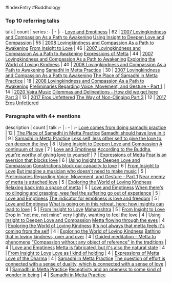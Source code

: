 #IndexEntry #Buddhology

### Top 10 referring talks
talk | count | series
:- | - |: -
<a data-href="Love and Emptiness" href="Love+and+Emptiness" class="internal-link" target="_blank" rel="noopener">Love and Emptiness</a> | 62 | <a data-href="2007 Lovingkindness and Compassion As a Path to Awakening" href="2007+Lovingkindness+and+Compassion+As+a+Path+to+Awakening" class="internal-link" target="_blank" rel="noopener">2007 Lovingkindness and Compassion As a Path to Awakening</a>
<a data-href="Using Insight to Deepen Love and Compassion" href="Using+Insight+to+Deepen+Love+and+Compassion" class="internal-link" target="_blank" rel="noopener">Using Insight to Deepen Love and Compassion</a> | 55 | <a data-href="2008 Lovingkindness and Compassion As a Path to Awakening" href="2008+Lovingkindness+and+Compassion+As+a+Path+to+Awakening" class="internal-link" target="_blank" rel="noopener">2008 Lovingkindness and Compassion As a Path to Awakening</a>
<a data-href="From Insight to Love" href="From+Insight+to+Love" class="internal-link" target="_blank" rel="noopener">From Insight to Love</a> | 46 | <a data-href="2007 Lovingkindness and Compassion As a Path to Awakening" href="2007+Lovingkindness+and+Compassion+As+a+Path+to+Awakening" class="internal-link" target="_blank" rel="noopener">2007 Lovingkindness and Compassion As a Path to Awakening</a>
<a data-href="Expressions of Metta" href="Expressions+of+Metta" class="internal-link" target="_blank" rel="noopener">Expressions of Metta</a> | 44 | <a data-href="2007 Lovingkindness and Compassion As a Path to Awakening" href="2007+Lovingkindness+and+Compassion+As+a+Path+to+Awakening" class="internal-link" target="_blank" rel="noopener">2007 Lovingkindness and Compassion As a Path to Awakening</a>
<a data-href="Exploring the World of Loving Kindness" href="Exploring+the+World+of+Loving+Kindness" class="internal-link" target="_blank" rel="noopener">Exploring the World of Loving Kindness</a> | 40 | <a data-href="2008 Lovingkindness and Compassion As a Path to Awakening" href="2008+Lovingkindness+and+Compassion+As+a+Path+to+Awakening" class="internal-link" target="_blank" rel="noopener">2008 Lovingkindness and Compassion As a Path to Awakening</a>
<a data-href="Samadhi in Metta Practice" href="Samadhi+in+Metta+Practice" class="internal-link" target="_blank" rel="noopener">Samadhi in Metta Practice</a> | 30 | <a data-href="2007 Lovingkindness and Compassion As a Path to Awakening" href="2007+Lovingkindness+and+Compassion+As+a+Path+to+Awakening" class="internal-link" target="_blank" rel="noopener">2007 Lovingkindness and Compassion As a Path to Awakening</a>
<a data-href="The Place of Samadhi in Metta Practice" href="The+Place+of+Samadhi+in+Metta+Practice" class="internal-link" target="_blank" rel="noopener">The Place of Samadhi in Metta Practice</a> | 18 | <a data-href="2008 Lovingkindness and Compassion As a Path to Awakening" href="2008+Lovingkindness+and+Compassion+As+a+Path+to+Awakening" class="internal-link" target="_blank" rel="noopener">2008 Lovingkindness and Compassion As a Path to Awakening</a>
<a data-href="Preliminaries Regarding Voice, Movement, and Gesture - Part 1" href="Preliminaries+Regarding+Voice%2C+Movement%2C+and+Gesture+-+Part+1" class="internal-link" target="_blank" rel="noopener">Preliminaries Regarding Voice, Movement, and Gesture - Part 1</a> | 14 | <a data-href="2020 Vajra Music" href="2020+Vajra+Music" class="internal-link" target="_blank" rel="noopener">2020 Vajra Music</a>
<a data-href="Dilemmas and Delineations - How did we get here Part 3" href="Dilemmas+and+Delineations+-+How+did+we+get+here+Part+3" class="internal-link" target="_blank" rel="noopener">Dilemmas and Delineations - How did we get here Part 3</a> | 13 | <a data-href="2017 Eros Unfettered" href="2017+Eros+Unfettered" class="internal-link" target="_blank" rel="noopener">2017 Eros Unfettered</a>
<a data-href="The Way of Non-Clinging Part 3" href="The+Way+of+Non-Clinging+Part+3" class="internal-link" target="_blank" rel="noopener">The Way of Non-Clinging Part 3</a> | 12 | <a data-href="2017 Eros Unfettered" href="2017+Eros+Unfettered" class="internal-link" target="_blank" rel="noopener">2017 Eros Unfettered</a>

### Paragraphs with 4+ mentions
description | count | talk
:- | : - | :-
<a aria-label-position="top" aria-label="The Place of Samadhi in Metta Practice > Love comes from doing samadhi practice" data-href="The Place of Samadhi in Metta Practice#Love comes from doing samadhi practice" href="The+Place+of+Samadhi+in+Metta+Practice#Love+comes+from+doing+samadhi+practice" class="internal-link" target="_blank" rel="noopener">Love comes from doing samadhi practice</a> | 12 | <a data-href="The Place of Samadhi in Metta Practice" href="The+Place+of+Samadhi+in+Metta+Practice" class="internal-link" target="_blank" rel="noopener">The Place of Samadhi in Metta Practice</a>
<a aria-label-position="top" aria-label="Samadhi in Metta Practice > Samadhi should have love in it" data-href="Samadhi in Metta Practice#Samadhi should have love in it" href="Samadhi+in+Metta+Practice#Samadhi+should+have+love+in+it" class="internal-link" target="_blank" rel="noopener">Samadhi should have love in it</a> | 9 | <a data-href="Samadhi in Metta Practice" href="Samadhi+in+Metta+Practice" class="internal-link" target="_blank" rel="noopener">Samadhi in Metta Practice</a>
<a aria-label-position="top" aria-label="Using Insight to Deepen Love and Compassion > Less self less other self to give the love to can deepen the love" data-href="Using Insight to Deepen Love and Compassion#Less self less other self to give the love to can deepen the love" href="Using+Insight+to+Deepen+Love+and+Compassion#Less+self+less+other+self+to+give+the+love+to+can+deepen+the+love" class="internal-link" target="_blank" rel="noopener">Less self, less other self to give the love to, can deepen the love</a> | 8 | <a data-href="Using Insight to Deepen Love and Compassion" href="Using+Insight+to+Deepen+Love+and+Compassion" class="internal-link" target="_blank" rel="noopener">Using Insight to Deepen Love and Compassion</a>
<a aria-label-position="top" aria-label="Love and Emptiness > A continuum of love" data-href="Love and Emptiness#A continuum of love" href="Love+and+Emptiness#A+continuum+of+love" class="internal-link" target="_blank" rel="noopener">A continuum of love</a> | 7 | <a data-href="Love and Emptiness" href="Love+and+Emptiness" class="internal-link" target="_blank" rel="noopener">Love and Emptiness</a>
<a aria-label-position="top" aria-label="Expressions of Metta > According to the Buddha yourre worthy of giving love to yourself" data-href="Expressions of Metta#According to the Buddha your're worthy of giving love to yourself" href="Expressions+of+Metta#According+to+the+Buddha+your%27re+worthy+of+giving+love+to+yourself" class="internal-link" target="_blank" rel="noopener">According to the Buddha, your&#x27;re worthy of giving love to yourself</a> | 7 | <a data-href="Expressions of Metta" href="Expressions+of+Metta" class="internal-link" target="_blank" rel="noopener">Expressions of Metta</a>
<a aria-label-position="top" aria-label="Using Insight to Deepen Love and Compassion > Fear is an aversion that blocks love" data-href="Using Insight to Deepen Love and Compassion#Fear is an aversion that blocks love" href="Using+Insight+to+Deepen+Love+and+Compassion#Fear+is+an+aversion+that+blocks+love" class="internal-link" target="_blank" rel="noopener">Fear is an aversion that blocks love</a> | 6 | <a data-href="Using Insight to Deepen Love and Compassion" href="Using+Insight+to+Deepen+Love+and+Compassion" class="internal-link" target="_blank" rel="noopener">Using Insight to Deepen Love and Compassion</a>
<a aria-label-position="top" aria-label="From Insight to Love > Constrictions block our capacity to love" data-href="From Insight to Love#Constrictions block our capacity to love" href="From+Insight+to+Love#Constrictions+block+our+capacity+to+love" class="internal-link" target="_blank" rel="noopener">Constrictions block our capacity to love</a> | 6 | <a data-href="From Insight to Love" href="From+Insight+to+Love" class="internal-link" target="_blank" rel="noopener">From Insight to Love</a>
<a aria-label-position="top" aria-label="Preliminaries Regarding Voice, Movement, and Gesture - Part 1 > But imagine a musician who doesnt need to make music" data-href="Preliminaries Regarding Voice, Movement, and Gesture - Part 1#But imagine a musician who doesn't need to make music" href="Preliminaries+Regarding+Voice%2C+Movement%2C+and+Gesture+-+Part+1#But+imagine+a+musician+who+doesn%27t+need+to+make+music" class="internal-link" target="_blank" rel="noopener">But imagine a musician who doesn&#x27;t need to make music</a> | 5 | <a data-href="Preliminaries Regarding Voice, Movement, and Gesture - Part 1" href="Preliminaries+Regarding+Voice%2C+Movement%2C+and+Gesture+-+Part+1" class="internal-link" target="_blank" rel="noopener">Preliminaries Regarding Voice, Movement, and Gesture - Part 1</a>
<a aria-label-position="top" aria-label="Exploring the World of Loving Kindness > Near enemy of metta is attached love" data-href="Exploring the World of Loving Kindness#Near enemy of metta is attached love" href="Exploring+the+World+of+Loving+Kindness#Near+enemy+of+metta+is+attached+love" class="internal-link" target="_blank" rel="noopener">Near enemy of metta is attached love</a> | 5 | <a data-href="Exploring the World of Loving Kindness" href="Exploring+the+World+of+Loving+Kindness" class="internal-link" target="_blank" rel="noopener">Exploring the World of Loving Kindness</a>
<a aria-label-position="top" aria-label="Love and Emptiness > Relaxing back into a space of metta" data-href="Love and Emptiness#Relaxing back into a space of metta" href="Love+and+Emptiness#Relaxing+back+into+a+space+of+metta" class="internal-link" target="_blank" rel="noopener">Relaxing back into a space of metta</a> | 5 | <a data-href="Love and Emptiness" href="Love+and+Emptiness" class="internal-link" target="_blank" rel="noopener">Love and Emptiness</a>
<a aria-label-position="top" aria-label="Love and Emptiness > When theres no clinging and grasping wee feel the suffering go out of experience" data-href="Love and Emptiness#When there's no clinging and grasping wee feel the suffering go out of experience" href="Love+and+Emptiness#When+there%27s+no+clinging+and+grasping+wee+feel+the+suffering+go+out+of+experience" class="internal-link" target="_blank" rel="noopener">When there&#x27;s no clinging and grasping, wee feel the suffering go out of experience</a> | 5 | <a data-href="Love and Emptiness" href="Love+and+Emptiness" class="internal-link" target="_blank" rel="noopener">Love and Emptiness</a>
<a aria-label-position="top" aria-label="Love and Emptiness > The indicator for emptiness is love and freedom" data-href="Love and Emptiness#The indicator for emptiness is love and freedom" href="Love+and+Emptiness#The+indicator+for+emptiness+is+love+and+freedom" class="internal-link" target="_blank" rel="noopener">The indicator for emptiness is love and freedom</a> | 5 | <a data-href="Love and Emptiness" href="Love+and+Emptiness" class="internal-link" target="_blank" rel="noopener">Love and Emptiness</a>
<a aria-label-position="top" aria-label="From Insight to Love > What is going on in this retreat here how insights can lead to love" data-href="From Insight to Love#What is going on in this retreat here how insights can lead to love" href="From+Insight+to+Love#What+is+going+on+in+this+retreat+here+how+insights+can+lead+to+love" class="internal-link" target="_blank" rel="noopener">What is going on in this retreat, here: how insights can lead to love</a> | 5 | <a data-href="From Insight to Love" href="From+Insight+to+Love" class="internal-link" target="_blank" rel="noopener">From Insight to Love</a>
<a aria-label-position="top" aria-label="From Insight to Love > Maharashtra" data-href="From Insight to Love#Maharashtra" href="From+Insight+to+Love#Maharashtra" class="internal-link" target="_blank" rel="noopener">Maharashtra</a> | 5 | <a data-href="From Insight to Love" href="From+Insight+to+Love" class="internal-link" target="_blank" rel="noopener">From Insight to Love</a>
<a aria-label-position="top" aria-label="Using Insight to Deepen Love and Compassion > Drop in not me not mine very lightly wanting to feel the love" data-href="Using Insight to Deepen Love and Compassion#Drop in not me not mine very lightly wanting to feel the love" href="Using+Insight+to+Deepen+Love+and+Compassion#Drop+in+%22not+me+not+mine%22+very+lightly+wanting+to+feel+the+love" class="internal-link" target="_blank" rel="noopener">Drop in &quot;not me, not mine&quot; very lightly, wanting to feel the love</a> | 4 | <a data-href="Using Insight to Deepen Love and Compassion" href="Using+Insight+to+Deepen+Love+and+Compassion" class="internal-link" target="_blank" rel="noopener">Using Insight to Deepen Love and Compassion</a>
<a aria-label-position="top" aria-label="Exploring the World of Loving Kindness > Metta flowing through the eyes" data-href="Exploring the World of Loving Kindness#Metta flowing through the eyes" href="Exploring+the+World+of+Loving+Kindness#Metta+flowing+through+the+eyes" class="internal-link" target="_blank" rel="noopener">Metta flowing through the eyes</a> | 4 | <a data-href="Exploring the World of Loving Kindness" href="Exploring+the+World+of+Loving+Kindness" class="internal-link" target="_blank" rel="noopener">Exploring the World of Loving Kindness</a>
<a aria-label-position="top" aria-label="Exploring the World of Loving Kindness > Its not always that metta feels its coming from the self" data-href="Exploring the World of Loving Kindness#It's not always that metta feels it's coming from the self" href="Exploring+the+World+of+Loving+Kindness#It%27s+not+always+that+metta+feels+it%27s+coming+from+the+self" class="internal-link" target="_blank" rel="noopener">It&#x27;s not always that metta feels it&#x27;s coming from the self</a> | 4 | <a data-href="Exploring the World of Loving Kindness" href="Exploring+the+World+of+Loving+Kindness" class="internal-link" target="_blank" rel="noopener">Exploring the World of Loving Kindness</a>
<a aria-label-position="top" aria-label="Guided meditation - Metta to phenomena > Bathing that in loving kindness over and over" data-href="Guided meditation - Metta to phenomena#Bathing that in loving kindness over and over" href="Guided+meditation+-+Metta+to+phenomena#Bathing+that+in+loving+kindness+over+and+over" class="internal-link" target="_blank" rel="noopener">Bathing that in loving kindness, over and over</a> | 4 | <a data-href="Guided meditation - Metta to phenomena" href="Guided+meditation+-+Metta+to+phenomena" class="internal-link" target="_blank" rel="noopener">Guided meditation - Metta to phenomena</a>
<a aria-label-position="top" aria-label="Love and Emptiness > Compassion without any object of reference in the traditions" data-href="Love and Emptiness#Compassion without any object of reference in the traditions" href="Love+and+Emptiness#%22Compassion+without+any+object+of+reference%22+in+the+traditions" class="internal-link" target="_blank" rel="noopener">&quot;Compassion without any object of reference&quot; in the traditions</a> | 4 | <a data-href="Love and Emptiness" href="Love+and+Emptiness" class="internal-link" target="_blank" rel="noopener">Love and Emptiness</a>
<a aria-label-position="top" aria-label="From Insight to Love > Metta is fabricated but its also the natural state" data-href="From Insight to Love#Metta is fabricated but it's also the natural state" href="From+Insight+to+Love#Metta+is+fabricated+but+it%27s+also+the+natural+state" class="internal-link" target="_blank" rel="noopener">Metta is fabricated, but it&#x27;s also the natural state</a> | 4 | <a data-href="From Insight to Love" href="From+Insight+to+Love" class="internal-link" target="_blank" rel="noopener">From Insight to Love</a>
<a aria-label-position="top" aria-label="Expressions of Metta > Love as I kind of holding" data-href="Expressions of Metta#Love as I kind of holding" href="Expressions+of+Metta#Love+as+I+kind+of+holding" class="internal-link" target="_blank" rel="noopener">Love as I kind of holding</a> | 4 | <a data-href="Expressions of Metta" href="Expressions+of+Metta" class="internal-link" target="_blank" rel="noopener">Expressions of Metta</a>
<a aria-label-position="top" aria-label="Samadhi in Metta Practice > Love of the Dharma" data-href="Samadhi in Metta Practice#Love of the Dharma" href="Samadhi+in+Metta+Practice#Love+of+the+Dharma" class="internal-link" target="_blank" rel="noopener">Love of the Dharma</a> | 4 | <a data-href="Samadhi in Metta Practice" href="Samadhi+in+Metta+Practice" class="internal-link" target="_blank" rel="noopener">Samadhi in Metta Practice</a>
<a aria-label-position="top" aria-label="Samadhi in Metta Practice > The question of effort is connected with a sense of duality which is connected with a sense of love" data-href="Samadhi in Metta Practice#The question of effort is connected with a sense of duality which is connected with a sense of love" href="Samadhi+in+Metta+Practice#The+question+of+effort+is+connected+with+a+sense+of+duality+which+is+connected+with+a+sense+of+love" class="internal-link" target="_blank" rel="noopener">The question of effort is connected with a sense of duality, which is connected with a sense of love</a> | 4 | <a data-href="Samadhi in Metta Practice" href="Samadhi+in+Metta+Practice" class="internal-link" target="_blank" rel="noopener">Samadhi in Metta Practice</a>
<a aria-label-position="top" aria-label="Samadhi in Metta Practice > Receptivity and an openess to some kind of wonder in being" data-href="Samadhi in Metta Practice#Receptivity and an openess to some kind of wonder in being" href="Samadhi+in+Metta+Practice#Receptivity+and+an+openess+to+some+kind+of+wonder+in+being" class="internal-link" target="_blank" rel="noopener">Receptivity and an openess to some kind of wonder in being</a> | 4 | <a data-href="Samadhi in Metta Practice" href="Samadhi+in+Metta+Practice" class="internal-link" target="_blank" rel="noopener">Samadhi in Metta Practice</a>

